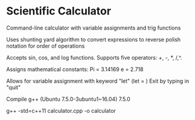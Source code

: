# Scientific Calculator
Command-line calculator with variable assignments and trig functions

Uses shunting yard algorithm to convert expressions to reverse polish notation for order of operations

Accepts sin, cos, and log functions.
Supports five operators: +, -, *, /,^.

Assigns mathematical constants:
    Pi = 3.14169
    e = 2.718

Allows for variable assignment with keyword "let" (let <variable-name> = <expression>)
Exit by typing in "quit"



Compile
g++ (Ubuntu 7.5.0-3ubuntu1~16.04) 7.5.0

g++ -std=c++11 calculator.cpp -o calculator


